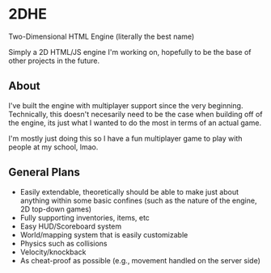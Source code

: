 # 2DHE
Two-Dimensional HTML Engine (literally the best name)

Simply a 2D HTML/JS engine I'm working on, hopefully to be the base of other projects in the future.

## About
I've built the engine with multiplayer support since the very beginning. Technically, this doesn't necesarily need to be the case when building off of the engine, its just what I wanted to do the most in terms of an actual game.

I'm mostly just doing this so I have a fun multiplayer game to play with people at my school, lmao.

## General Plans
- Easily extendable, theoretically should be able to make just about anything within some basic confines (such as the nature of the engine, 2D top-down games)
- Fully supporting inventories, items, etc
- Easy HUD/Scoreboard system
- World/mapping system that is easily customizable
- Physics such as collisions
- Velocity/knockback
- As cheat-proof as possible (e.g., movement handled on the server side)
